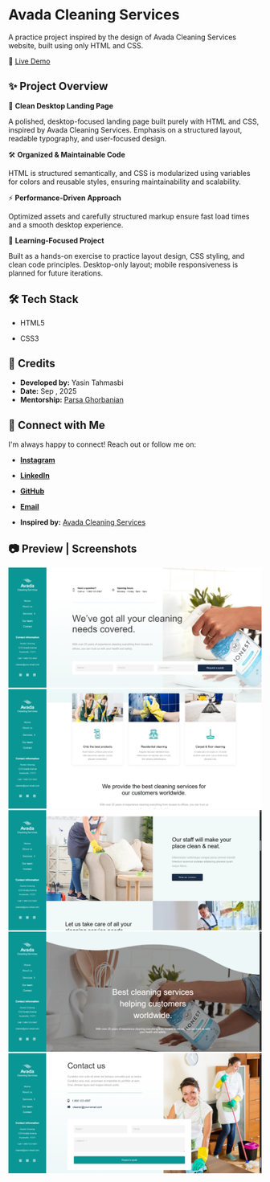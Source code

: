 
# Avada Cleaning Services

A practice project inspired by the design of Avada Cleaning Services website, built using only HTML and CSS.

🔗 [Live Demo](https://yasin-tahmasbi.github.io/avada-cleaning-services/)

## ✨ Project Overview

🌟 **Clean Desktop Landing Page**

A polished, desktop-focused landing page built purely with HTML and CSS, inspired by Avada Cleaning Services. Emphasis on a structured layout, readable typography, and user-focused design.

🛠 **Organized & Maintainable Code**

HTML is structured semantically, and CSS is modularized using variables for colors and reusable styles, ensuring maintainability and scalability.

⚡ **Performance-Driven Approach**

Optimized assets and carefully structured markup ensure fast load times and a smooth desktop experience.

🎯 **Learning-Focused Project**

Built as a hands-on exercise to practice layout design, CSS styling, and clean code principles. Desktop-only layout; mobile responsiveness is planned for future iterations.
## 🛠️ Tech Stack

- HTML5

- CSS3


## 👤 Credits

- **Developed by:** Yasin Tahmasbi
- **Date:** Sep , 2025
- **Mentorship:** [Parsa Ghorbanian](https://www.instagram.com/parsa_ghorbanian_web/#)
## **🔗 Connect with Me**

I'm always happy to connect! Reach out or follow me on:

-  [**Instagram**](https://www.instagram.com/yasin_tahmasbii)
-  [**LinkedIn**](https://www.linkedin.com/in/yasin-tahmasbi)
-  [**GitHub**](https://github.com/yasin-tahmasbi)
-  [**Email**](mailto:yasintahmasb@gmail.com)

- **Inspired by:** [Avada Cleaning Services](https://avada.website/cleaning-services/)


## 📷 Preview | Screenshots

![Homepage Screenshot](img/sc1.png)
![Homepage Screenshot](img/sc2.png)
![Homepage Screenshot](img/sc3.png)
![Homepage Screenshot](img/sc4.png)
![Homepage Screenshot](img/sc5.png)
